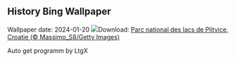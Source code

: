 ## History Bing Wallpaper
Wallpaper date: 2024-01-20
![](https://www.bing.com/th?id=OHR.PlitviceWinter_FR-CA1797746438_UHD.jpg&w=1000)Download: [Parc national des lacs de Plitvice, Croatie (© Massimo_S8/Getty Images)](https://www.bing.com/th?id=OHR.PlitviceWinter_FR-CA1797746438_UHD.jpg)

Auto get programm by LtgX
